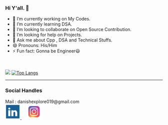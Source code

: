 ### Hi Y'all. 👋

- 🔭 I’m currently working on My Codes.
- 🌱 I’m currently learning DSA. 
- 👯 I’m looking to collaborate on Open Source Contribution.
- 🤔 I’m looking for help on Projects.
- 💬 Ask me about Cpp , DSA and Technical Stuffs.
- 😄 Pronouns: His/Him
- ⚡ Fun fact: Gonna be Engineer😃
<br>

<img src = "https://github-readme-stats.vercel.app/api?username=Danish-Belal&&show_icons=true&title_color=ffffff&icon_color=bb2acf&text_color=daf7dc&bg_color=151515     ">  [![Top Langs](https://github-readme-stats.vercel.app/api/top-langs/?username=Danish-Belal&layout=compact)](https://github.com/Danish-Belal/github-readme-stats)


<hr>
<h3> Social Handles </h3>
Mail : danishexplore019@gmail.com
<br>
 <a href="https://www.linkedin.com/in/danish-belal-6a72a91b1/">
     <img src="Images/Linkedln.png">
     </a>  &nbsp; &nbsp;
     <a href="https://www.instagram.com/__its_danish/">
          <img src="Images/instagram.png">
     </a>



